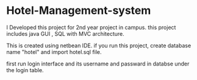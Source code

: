 # Hotel-Management-system
I Developed this project for 2nd year project in campus. this project includes java GUI , SQL with MVC architecture.

This is created using netbean IDE.
if you run this project, create database name "hotel" and import hotel.sql file.

first run login interface and its username and passward in databse under the login table.
